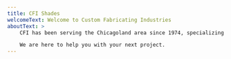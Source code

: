 ```yaml
---
title: CFI Shades
welcomeText: Welcome to Custom Fabricating Industries
aboutText: >
    CFI has been serving the Chicagoland area since 1974, specializing in contract and healthcare window treatments and cubicle curtains.  

    We are here to help you with your next project.
---
```


